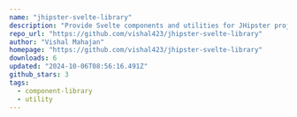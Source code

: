 ```yaml
---
name: "jhipster-svelte-library"
description: "Provide Svelte components and utilities for JHipster projects."
repo_url: "https://github.com/vishal423/jhipster-svelte-library"
author: "Vishal Mahajan"
homepage: "https://github.com/vishal423/jhipster-svelte-library"
downloads: 6
updated: "2024-10-06T08:56:16.491Z"
github_stars: 3
tags: 
  - component-library
  - utility
---
```


